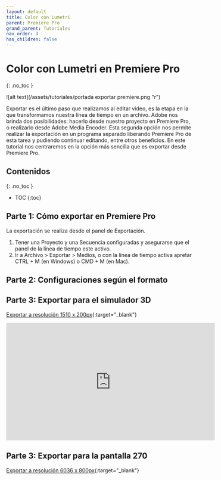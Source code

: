 ```yaml
---
layout: default
title: Color con Lumetri
parent: Premiere Pro
grand_parent: Tutoriales
nav_order: 4
has_children: false
---
```


# Color con Lumetri en Premiere Pro
{: .no_toc }

![alt text](/assets/tutoriales/portada exportar premiere.png "r")

Exportar es el último paso que realizamos al editar video, es la etapa en la que transformamos nuestra línea de tiempo en un archivo. Adobe nos brinda dos posibilidades: hacerlo desde nuestro proyecto en Premiere Pro, o realizarlo desde Adobe Media Encoder. Esta segunda opción nos permite realizar la exportación en un programa separado liberando Premiere Pro de esta tarea y pudiendo continuar editando, entre otros beneficios. En este tutorial nos centraremos en la opción más sencilla que es exportar desde Premiere Pro.
  

## Contenidos
{: .no_toc }

- TOC
{:toc}


## Parte 1: Cómo exportar en Premiere Pro
La exportación se realiza desde el panel de Exportación.

1. Tener una Proyecto y una Secuencia configuradas y asegurarse que el panel de la línea de tiempo este activo.
2. Ir a Archivo > Exportar > Medios, o con la línea de tiempo activa apretar CTRL + M (en Windows) o CMD + M (en Mac).


## Parte 2: Configuraciones según el formato  

## Parte 3: Exportar para el simulador 3D  

[Exportar a resolución 1510 x 200px](https://www.youtube.com/watch?v=5aEQnvvi8jI){:target="_blank"}

<iframe width="560" height="315" src="https://www.youtube.com/embed/5aEQnvvi8jI" frameborder="0" allow="accelerometer; autoplay; encrypted-media; gyroscope; picture-in-picture" allowfullscreen></iframe>

## Parte 3: Exportar para la pantalla 270  

[Exportar a resolución 6036 x 800px](https://youtu.be/C7MaeI8csfA){:target="_blank"}
